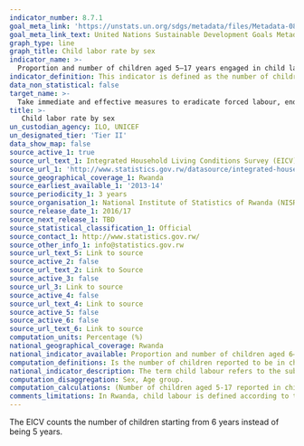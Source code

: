 ```yaml
---
indicator_number: 8.7.1
goal_meta_link: 'https://unstats.un.org/sdgs/metadata/files/Metadata-08-07-01.pdf'
goal_meta_link_text: United Nations Sustainable Development Goals Metadata (pdf 894kB)
graph_type: line
graph_title: Child labor rate by sex
indicator_name: >-
  Proportion and number of children aged 5–17 years engaged in child labour, by sex and age
indicator_definition: This indicator is defined as the number of children (aged 5-17 years) reported to be in child labour during the reference period (usually a week prior to the survey). 
data_non_statistical: false
target_name: >-
  Take immediate and effective measures to eradicate forced labour, end modern slavery and human trafficking and secure the prohibition and elimination of the worst forms of child labour, including recruitment and use of child soldiers, and by 2025 end child labour in all its forms
title: >-
   Child labor rate by sex
un_custodian_agency: ILO, UNICEF
un_designated_tier: 'Tier II'
data_show_map: false
source_active_1: true
source_url_text_1: Integrated Household Living Conditions Survey (EICV), EICV Thematic Report – Economic Activity
source_url_1: 'http://www.statistics.gov.rw/datasource/integrated-household-living-conditions-survey-eicv'
source_geographical_coverage_1: Rwanda
source_earliest_available_1: '2013-14'
source_periodicity_1: 3 years
source_organisation_1: National Institute of Statistics of Rwanda (NISR)
source_release_date_1: 2016/17
source_next_release_1: TBD
source_statistical_classification_1: Official
source_contact_1: http://www.statistics.gov.rw/
source_other_info_1: info@statistics.gov.rw
source_url_text_5: Link to source
source_active_2: false
source_url_text_2: Link to Source
source_active_3: false
source_url_3: Link to source
source_active_4: false
source_url_text_4: Link to source
source_active_5: false
source_active_6: false
source_url_text_6: Link to source
computation_units: Percentage (%)
national_geographical_coverage: Rwanda
national_indicator_available: Proportion and number of children aged 6–17 years engaged in child labour, by sex and age group.
computation_definitions: Is the number of children reported to be in child labour during the reference period (usually the week prior to the survey).
national_indicator_description: The term child labour refers to the subset of children’s activities that is injurious, negative or undesirable to children and that should be targeted for elimination. Child labour is a legal concept rather than a statistical one, and the international legal standards that define it are therefore the necessary frame of reference for child labour statistics. The three principal international conventions on child labour – ILO Convention No. 138 (Minimum Age) (C138), ILO Convention No. 182 (Worst Forms) (C182), and the United Nations Convention on the Rights of the Child (CRC), together set the legal boundaries for child labour, and provide the legal basis for national and international actions against it. In accordance with the Resolution, and on the basis of the production boundary set by the United Nations System of National Accounts (SNA), child labour is defined for measurement purposes to include all persons aged 5 to 17 years who are engaged in one or more of the following activities during a specified time period; (a) hazardous work (18th ICLS, paragraphs 21 to 32); (b) worst forms of child labour other than hazardous work (18th ICLS, paragraphs 33 to 34); and (c) employment below the minimum working age, excluding, where applicable, “light work”, performed by children aged not less than 12 or 13 years (18th ICLS, paragraphs 35 to 37). If, depending upon national policies and circumstances, the general production boundary rather than the SNA production boundary is used for measuring productive activities by children, child labour will include, in addition to these three categories, hazardous unpaid household services. For the sake of clarity, child labour estimated on this basis should be called “child labour (general production boundary basis)”. The measurement methodology used by the ILO in its global estimates on child labour, 1 building on the ICLS statistical definition, classifies child labour on the basis of the following criteria; (a) Ages 5 to 11; at least 1 hour of economic activity per week; (b) Ages 12 to 14; at least 14 hour of economic activity per week in all forms of economic activity except permissible “light” work, where light work is operationally defined as economic activity that (i) does not exceed 14 hours per week and that (ii) is not hazardous in nature; and (c) Ages 15 to 17; work in designated hazardous industries, or in designated hazardous occupations, or for long hours. Long hours are defined as 43 or more hours during the reference week. 
computation_disaggregation: Sex, Age group.
computation_calculations: (Number of children aged 5-17 reported in child labour during the week prior to the survey / Number of children aged 5-17 in the population) * 100 
comments_limitations: In Rwanda, child labour is defined according to the Ministerial guidelines No 02 of 10th May 2016 and it includes; (a) All children in age group 6-12 years old who were engaged in economic activity for 20 hours or more; (b) All children in age group 6-12 years old who worked in paid activities regardless of the number of worked hours per week; (c) All children in age group 6-12 years old who were engaged in the following occupations; Fishery, hunters, trappers, garment related works, hairdressers, beauticians, building related works, and handcraft works regardless of the number of hours; (d) All children in age group 6-12 years old engaged as contributing family worker in the family business; (e) All children in age group 13-15 years old worked more than 20 hours per week in any economic activity; (f) All children in age group 13-15 years old who worked less than 20 hours per week in hazardous economic activities (Mining and construction) and in hazardous occupations such as Fishing, hunting and domestic works; (g) All children in age 16-17 who worked more than 45 hours per week; (h) All children in age 16-17 who worked less than 46 hours per week in hazardous economic activities or occupations. 
---
```

The EICV counts the number of children starting from 6 years instead of being 5 years.
